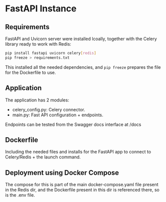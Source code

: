# FastAPI Instance

## Requirements

FastAPI and Uvicorn server were installed lcoally, together with the Celery library ready to work with Redis:

```bash
pip install fastapi uvicorn celery[redis]
pip freeze > requirements.txt
```

This installed all the needed dependencies, and `pip freeze` prepares the file for the Dockerfile to use.

## Application

The application has 2 modules:

- celery_config.py: Celery connector.
- main.py: Fast API configuration + endpoints.

Endpoints can be tested from the Swagger docs interface at /docs

## Dockerfile

Including the needed files and installs for the FastAPI app to connect to Celery/Redis + the launch command.

## Deployment using Docker Compose

The compose for this is part of the main docker-compose.yaml file present in the Redis dir, and the Dockerfile present in this dir is referenced there, so is the .env file.



